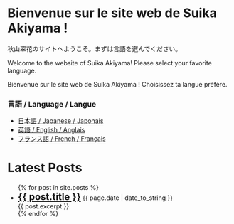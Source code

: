 # Bienvenue sur le site web de Suika Akiyama !

秋山翠花のサイトへようこそ。まずは言語を選んでください。

Welcome to the website of Suika Akiyama! Please select your favorite language.

Bienvenue sur le site web de Suika Akiyama ! Choisissez ta langue préfère.

### 言語 / Language / Langue
- [日本語 / Japanese / Japonais](index-ja)
- [英語 / English / Anglais](index-en)
- [フランス語 / French / Français](index-fr)

<h1>Latest Posts</h1>

<ul>
  {% for post in site.posts %}
    <li>
      <h2 style="display:inline;"><a href="{{ post.url }}">{{ post.title }}</a></h2>
      {{ page.date | date_to_string }}
      <br>
      {{ post.excerpt }}
    </li>
  {% endfor %}
</ul>

<!--
You can use the [editor on GitHub](https://github.com/sueakiyama/sueakiyama.github.io/edit/main/docs/index.md) to maintain and preview the content for your website in Markdown files.

Whenever you commit to this repository, GitHub Pages will run [Jekyll](https://jekyllrb.com/) to rebuild the pages in your site, from the content in your Markdown files.

### Markdown

Markdown is a lightweight and easy-to-use syntax for styling your writing. It includes conventions for

```markdown
Syntax highlighted code block

# Header 1
## Header 2
### Header 3

- Bulleted
- List

1. Numbered
2. List

**Bold** and _Italic_ and `Code` text

[Link](url) and ![Image](src)
```

For more details see [Basic writing and formatting syntax](https://docs.github.com/en/github/writing-on-github/getting-started-with-writing-and-formatting-on-github/basic-writing-and-formatting-syntax).

### Jekyll Themes

Your Pages site will use the layout and styles from the Jekyll theme you have selected in your [repository settings](https://github.com/sueakiyama/sueakiyama.github.io/settings/pages). The name of this theme is saved in the Jekyll `_config.yml` configuration file.

### Support or Contact

Having trouble with Pages? Check out our [documentation](https://docs.github.com/categories/github-pages-basics/) or [contact support](https://support.github.com/contact) and we’ll help you sort it out.

-->
